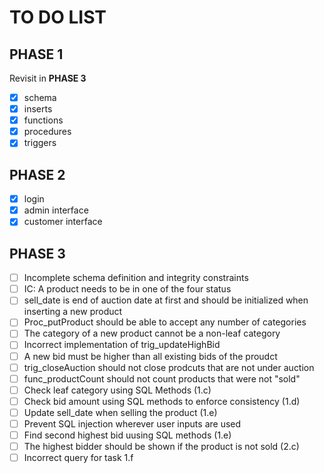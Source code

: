 # TO DO LIST

## PHASE 1
Revisit in **PHASE 3**
- [x] schema
- [x] inserts
- [x] functions
- [x] procedures
- [x] triggers

## PHASE 2

- [x] login
- [x] admin interface
- [x] customer interface

## PHASE 3
- [ ] Incomplete schema definition and integrity constraints
- [ ] IC: A product needs to be in one of the four status
- [ ] sell_date is end of auction date at first and should be initialized when inserting a new product
- [ ] Proc_putProduct should be able to accept any number of categories
- [ ] The category of a new product cannot be a non-leaf category
- [ ] Incorrect implementation of trig_updateHighBid
- [ ] A new bid must be higher than all existing bids of the proudct
- [ ] trig_closeAuction should not close prodcuts that are not under auction
- [ ] func_productCount should not count products that were not "sold"
- [ ] Check leaf category using SQL Methods (1.c)
- [ ] Check bid amount using SQL methods to enforce consistency (1.d)
- [ ] Update sell_date when selling the product (1.e)
- [ ] Prevent SQL injection wherever user inputs are used 
- [ ] Find second highest bid uusing SQL methods (1.e)
- [ ] The highest bidder should be shown if the product is not sold (2.c)
- [ ] Incorrect query for task 1.f
